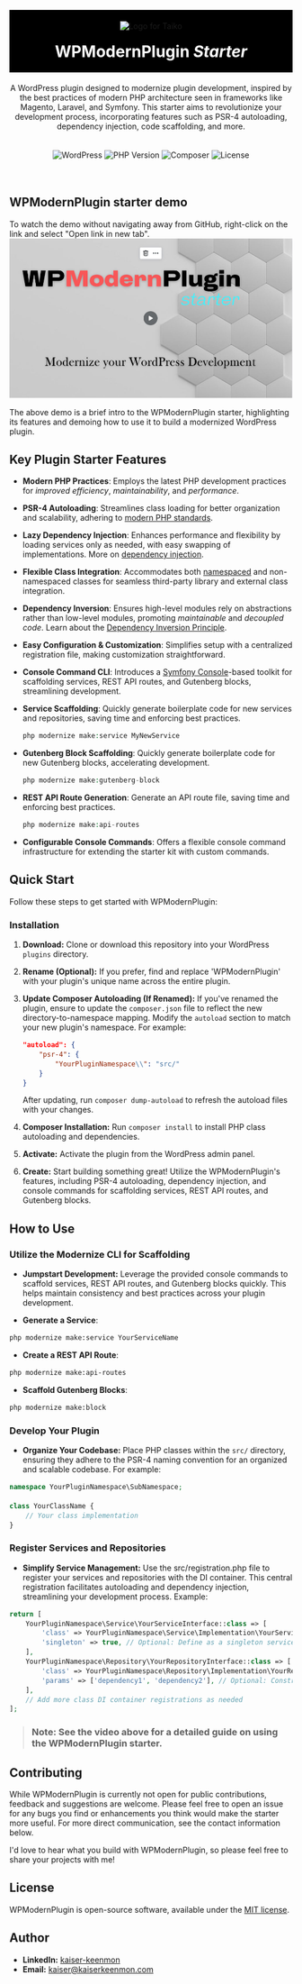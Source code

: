 

<p align="center" style="background-color:black; padding:20px; margin-bottom:0;">
  <img src="https://staging.machinelrn.com/images/machinehead.gif" width="80" alt="Logo for Taiko" />
</p>

<h1 align="center" style="background-color:black; color: white; padding-bottom: 20px; margin-top:0;">
  WPModernPlugin <i>Starter</i>
</h1>

<div align="center">
A WordPress plugin designed to modernize plugin development, inspired by the best practices of modern PHP 
architecture seen in frameworks like Magento, Laravel, and Symfony. This starter aims to revolutionize your development 
process, incorporating features such as PSR-4 autoloading, dependency injection, code scaffolding, and more.
</div>

<div align="center" style="padding: 20px 0;">


![WordPress](https://img.shields.io/badge/WordPress-%3E%3D5.8-blue.svg)
![PHP Version](https://img.shields.io/badge/PHP-%3E%3D8.1-777BB4.svg)
![Composer](https://img.shields.io/badge/Composer-Enabled-885630.svg)
![License](https://img.shields.io/badge/license-MIT-green.svg)
</div>

## WPModernPlugin starter demo

To watch the demo without navigating away from GitHub, right-click on the link and select "Open link in new tab". 
[![Watch the Video](https://raw.githubusercontent.com/kaiserkeenmon/WPModernPlugin/2a0d6e482ac5515a4469debbb35f2b41f3e5498d/thumbnail.jpg)](https://www.youtube.com/watch?v=1KjYSDZezp0 "WPModernPlugin Starter Guide")


The above demo is a brief intro to the WPModernPlugin starter, highlighting its features and demoing how to 
use it to build a modernized WordPress plugin.

## Key Plugin Starter Features

- **Modern PHP Practices**: Employs the latest PHP development practices for *improved efficiency*, *maintainability*, and *performance*.
- **PSR-4 Autoloading**: Streamlines class loading for better organization and scalability, adhering to [modern PHP standards](https://www.php-fig.org/psr/psr-4/).
- **Lazy Dependency Injection**: Enhances performance and flexibility by loading services only as needed, with easy swapping of implementations. More on [dependency injection](https://en.wikipedia.org/wiki/Dependency_injection).
- **Flexible Class Integration**: Accommodates both [namespaced](https://www.php.net/manual/en/language.namespaces.rationale.php) and non-namespaced classes for seamless third-party library and external class integration.
- **Dependency Inversion**: Ensures high-level modules rely on abstractions rather than low-level modules, promoting *maintainable* and *decoupled code*. Learn about the [Dependency Inversion Principle](https://en.wikipedia.org/wiki/Dependency_inversion_principle).
- **Easy Configuration & Customization**: Simplifies setup with a centralized registration file, making customization straightforward.
- **Console Command CLI**: Introduces a [Symfony Console](https://symfony.com/doc/current/components/console.html)-based toolkit for scaffolding services, REST API routes, and Gutenberg blocks, streamlining development.
    
- **Service Scaffolding**: Quickly generate boilerplate code for new services and repositories, saving time and enforcing best practices.  
    ```php
    php modernize make:service MyNewService
    ```
- **Gutenberg Block Scaffolding**: Quickly generate boilerplate code for new Gutenberg blocks, accelerating development.
    ```php
    php modernize make:gutenberg-block
    ```
- **REST API Route Generation**: Generate an API route file, saving time and enforcing best practices.
    ```php
    php modernize make:api-routes
    ```
- **Configurable Console Commands**: Offers a flexible console command infrastructure for extending the starter kit with custom commands.


## Quick Start

Follow these steps to get started with WPModernPlugin:

### Installation

1. **Download:** Clone or download this repository into your WordPress `plugins` directory.
2. **Rename (Optional):** If you prefer, find and replace 'WPModernPlugin' with your plugin's unique name across the entire plugin.
3. **Update Composer Autoloading (If Renamed):** If you've renamed the plugin, ensure to update the `composer.json` file to reflect the new directory-to-namespace mapping. Modify the `autoload` section to match your new plugin's namespace. For example:

    ```json
    "autoload": {
        "psr-4": {
            "YourPluginNamespace\\": "src/"
        }
    }
    ```
   After updating, run `composer dump-autoload` to refresh the autoload files with your changes.

4. **Composer Installation:** Run `composer install` to install PHP class autoloading and dependencies.
5. **Activate:** Activate the plugin from the WordPress admin panel.

6. **Create:** Start building something great! Utilize the WPModernPlugin's features, including PSR-4 autoloading, dependency injection, and console commands for scaffolding services, REST API routes, and Gutenberg blocks.

## How to Use

### Utilize the Modernize CLI for Scaffolding
- **Jumpstart Development:** Leverage the provided console commands to scaffold services, REST API routes, and Gutenberg blocks quickly. This helps maintain consistency and best practices across your plugin development.

- **Generate a Service**:
```bash
php modernize make:service YourServiceName
```

- **Create a REST API Route**:
```bash
php modernize make:api-routes
```

- **Scaffold Gutenberg Blocks**:
```bash
php modernize make:block
```

### Develop Your Plugin
- **Organize Your Codebase:** Place PHP classes within the `src/` directory, ensuring they adhere to the PSR-4 naming convention for an organized and scalable codebase. For example:

```php
namespace YourPluginNamespace\SubNamespace;

class YourClassName {
    // Your class implementation
}
```

### Register Services and Repositories
- **Simplify Service Management:** Use the src/registration.php file to register your services and repositories with the DI container. This central registration facilitates autoloading and dependency injection, streamlining your development process. Example:

```php
return [
    YourPluginNamespace\Service\YourServiceInterface::class => [
        'class' => YourPluginNamespace\Service\Implementation\YourService::class,
        'singleton' => true, // Optional: Define as a singleton service
    ],
    YourPluginNamespace\Repository\YourRepositoryInterface::class => [
        'class' => YourPluginNamespace\Repository\Implementation\YourRepository::class,
        'params' => ['dependency1', 'dependency2'], // Optional: Constructor parameters
    ],
    // Add more class DI container registrations as needed
];
```

> ### Note: See the video above for a detailed guide on using the WPModernPlugin starter.

## Contributing

While WPModernPlugin is currently not open for public contributions, feedback and suggestions are welcome. Please feel 
free to open an issue for any bugs you find or enhancements you think would make the starter more useful. 
For more direct communication, see the contact information below.

I'd love to hear what you build with WPModernPlugin, so please feel free to share your projects with me!

## License

WPModernPlugin is open-source software, available under the [MIT license](LICENSE).

## Author

- **LinkedIn:** [kaiser-keenmon](https://linkedin.com/in/kaiser-keenmon)
- **Email:** [kaiser@kaiserkeenmon.com](mailto:kaiser@kaiserkeenmon.com)

